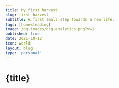 ```yaml
---
title: My first harvest
slug: first-harvest
subtitle: A first small step towards a new life.
tags: [homesteading]
image: /og-images/dsg-analytics.png?v=1
published: true
date: 2021-10-12
icon: world
layout: blog
type: 'personal'
---
```


# {title}
